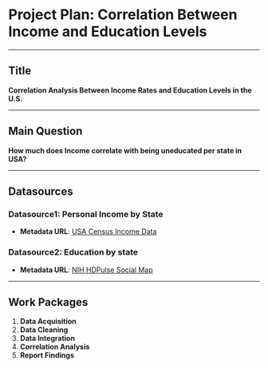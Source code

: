# Project Plan: Correlation Between Income and Education Levels

---

## Title
**Correlation Analysis Between Income Rates and Education Levels in the U.S.**

---

## Main Question
**How much does Income correlate with being uneducated per state in USA?**

---

## Datasources

### Datasource1: Personal Income by State
- **Metadata URL**: [USA Census Income Data](https://www.bea.gov/data/income-saving/personal-income-by-state)


### Datasource2: Education by state
- **Metadata URL**: [NIH HDPulse Social Map](https://hdpulse.nimhd.nih.gov/data-portal/social/map?age=081&age_options=age25_1&demo=00006&demo_options=education_3&race=00&race_options=race_7&sex=0&sex_options=sexboth_1&socialtopic=020&socialtopic_options=social_6&statefips=00&statefips_options=area_states)


---

## Work Packages
1. **Data Acquisition**
2. **Data Cleaning**
3. **Data Integration**
4. **Correlation Analysis**
5. **Report Findings**



